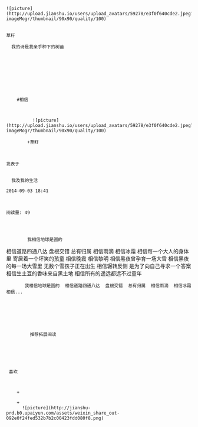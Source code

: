 
    
  
    ![picture](http://upload.jianshu.io/users/upload_avatars/59278/e3f0f640cde2.jpeg?imageMogr/thumbnail/90x90/quality/100)
    

    草籽
  
      我的诗是我亲手种下的树苗

  
  
    
  


    
      
        #相信
        
          
            
              ![picture](http://upload.jianshu.io/users/upload_avatars/59278/e3f0f640cde2.jpeg?imageMogr/thumbnail/90x90/quality/100)
            
            +草籽
        
        
    
    发表于 

    
      我及我的生活

    2014-09-03 18:41

    

    阅读量: 49
  


        
            我相信地球是圆的
  相信道路四通八达
  盘根交错
  总有归属
  相信雨滴
  相信冰霜
  相信每一个大人的身体里
  寄居着一个坏笑的孩童
  相信晚霞
  相信黎明
  相信黑夜曾孕育一场大雪
  相信黑夜的每一场大雪里
  无数个雪孩子正在出生
  相信辗转反侧
  是为了向自己寻求一个答案
  相信生土豆的香味来自黑土地
  相信所有的遥远都远不过童年

        
           我相信地球是圆的  相信道路四通八达  盘根交错  总有归属  相信雨滴  相信冰霜  相信...
      
    
    
      
      
      
          
             推荐拓展阅读
        
      
    
    
      
          
     喜欢

      
      
        +
                  
        +
          ![picture](http://jianshu-prd.b0.upaiyun.com/assets/weixin_share_out-092e0f24fed532b7b2c00423fdd080f8.png)
        
      
    
  


